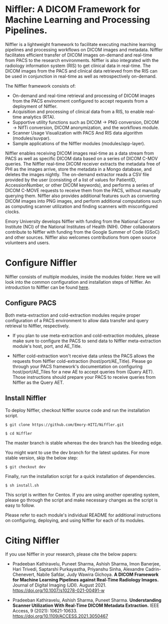 # Niffler: A DICOM Framework for Machine Learning and Processing Pipelines.

Niffler is a lightweight framework to facilitate executing machine learning pipelines and processing workflows on DICOM images and metadata. Niffler facilitates efficient transfer of DICOM images on-demand and real-time from PACS to the research environments. Niffler is also integrated with the radiology information system (RIS) to get clinical data in real-time. The DICOM images from the PACS and clinical data retrieved from the RIS can be used in conjunction in real-time as well as retrospectively on-demand.

The Niffler framework consists of:
- On-demand and real-time retrieval and processing of DICOM images from the PACS environment configured to accept requests from a deployment of Niffler.
- Acquisition and processing of clinical data from a RIS, to enable real-time analytics (RTA).
- Supportive utility functions such as DICOM → PNG conversion, DICOM → NifTi conversion, DICOM anonymization, and the workflows module.
- Scanner Usage Visualization with PACS And RIS data algorithm (modules/suvpar).
- Sample applications of the Niffler modules (modules/app-layer).

Niffler enables receiving DICOM images real-time as a data stream from PACS as well as specific DICOM data based on a series of DICOM C-MOV queries. The Niffler real-time DICOM receiver extracts the metadata free of PHI as the images arrive, store the metadata in a Mongo database, and deletes the images nightly. The on-demand extractor reads a CSV file provided by the user (consisting of a list of values for PatientID, AccessionNumber, or other DICOM keywords), and performs a series of DICOM C-MOVE requests to receive them from the PACS, without manually querying them. Niffler also provides additional features such as converting DICOM images into PNG images, and perform additional computations such as computing scanner utilization and finding scanners with misconfigured clocks.

Emory University develops Niffler with funding from the National Cancer Institute (NCI) of the National Institutes of Health (NIH). Other collaborators contribute to Niffler with funding from the Google Summer of Code (GSoC) and other sources. Niffler also welcomes contributions from open source volunteers and users.

# Configure Niffler

Niffler consists of multiple modules, inside the modules folder. Here we will look into the common configuration and installation steps of Niffler. An introduction to Niffler can be found [here](https://emory-hiti.github.io/Niffler/).

## Configure PACS

Both meta-extraction and cold-extraction modules require proper configuration of a PACS environment to allow data transfer and query retrieval to Niffler, respectively.

* If you plan to use meta-extraction and cold-extraction modules, please make sure to configure the PACS to send data to Niffler meta-extraction module's host, port, and AE_Title. 

* Niffler cold-extraction won't receive data unless the PACS allows the requests from Niffler cold-extraction (host/port/AE_Title). Please go through your PACS framework's documentation on configuring host/port/AE_Tiles for a new AE to accept queries from (Query AET). Those instructions should prepare your PACS to receive queries from Niffler as the Query AET.



## Install Niffler

To deploy Niffler, checkout Niffler source code and run the installation script.
```
$ git clone https://github.com/Emory-HITI/Niffler.git

$ cd Niffler
```
The master branch is stable whereas the dev branch has the bleeding edge.

You might want to use the dev branch for the latest updates. For more stable version, skip the below step:
```
$ git checkout dev
```
Finally, run the installation script for a quick installation of dependencies. 

```
$ sh install.sh
```

This script is written for Centos. If you are using another operating system, please go through the script and make necessary changes as the script is easy to follow.

Please refer to each module's individual README for additional instructions on configuring, deploying, and using Niffler for each of its modules.



# Citing Niffler

If you use Niffler in your research, please cite the below papers:

* Pradeeban Kathiravelu, Puneet Sharma, Ashish Sharma, Imon Banerjee, Hari Trivedi, Saptarshi Purkayastha, Priyanshu Sinha, Alexandre Cadrin-Chenevert, Nabile Safdar, Judy Wawira Gichoya. **A DICOM Framework for Machine Learning Pipelines against Real-Time Radiology Images.** Journal of Digital Imaging (JDI). August 2021. https://doi.org/10.1007/s10278-021-00491-w

* Pradeeban Kathiravelu, Ashish Sharma, Puneet Sharma. **Understanding Scanner Utilization With Real-Time DICOM Metadata Extraction.** IEEE Access, 9 (2021): 10621-10633. https://doi.org/10.1109/ACCESS.2021.3050467
